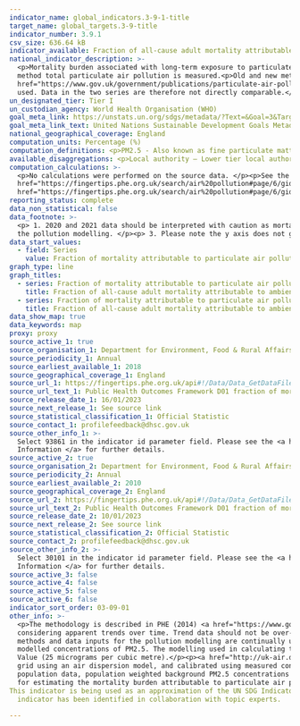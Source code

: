 ```yaml
---
indicator_name: global_indicators.3-9-1-title
target_name: global_targets.3-9-title
indicator_number: 3.9.1
csv_size: 636.64 kB
indicator_available: Fraction of all-cause adult mortality attributable to ambient particulate air pollution (measured as fine particulate matter, PM2.5)
national_indicator_description: >-
  <p>Mortality burden associated with long-term exposure to particulate air pollution at current levels, expressed as the percentage of annual deaths from all causes in those aged 30 and over.</p><p>In the old method only anthropogenic particulate air pollution is measured. In the new
  method total particulate air pollution is measured.<p>Old and new methods also use different concentration-response function (CRF) coefficients, which represents the relationship between a pollutant and an adverse effect on health. For the <a
  href="https://www.gov.uk/government/publications/particulate-air-pollution-effects-on-mortality">old method </a>a CRF of 1.06 was used. For the <a href="https://www.gov.uk/government/publications/particulate-air-pollution-quantifying-effects-on-mortality">new method</a> a CRF of 1.08 was
  used. Data in the two series are therefore not directly comparable.</p>
un_designated_tier: Tier I
un_custodian_agency: World Health Organisation (WHO)
goal_meta_link: https://unstats.un.org/sdgs/metadata/?Text=&Goal=3&Target=3.9
goal_meta_link_text: United Nations Sustainable Development Goals Metadata (PDF 866 KB)
national_geographical_coverage: England
computation_units: Percentage (%)
computation_definitions: <p>PM2.5 - Also known as fine particulate matter. PM2.5 is the mass (in micrograms) per cubic metre of air of individual particles with an aerodynamic diameter generally less than 2.5 micrometers.</p>
available_disaggregations: <p>Local authority – Lower tier local authority. Consists of Unitary Authorities and Districts. (pre Apr 2019)</p>
computation_calculations: >-
  <p>No calculations were performed on the source data. </p><p>See the Indicator Definitions and Supporting Information for the <a
  href="https://fingertips.phe.org.uk/search/air%20pollution#page/6/gid/1/pat/6/par/E12000001/ati/102/are/E06000047/iid/30101/age/230/sex/4/cat/-1/ctp/-1/yrr/1/cid/4/tbm/1"> old method</a> and the <a
  href="https://fingertips.phe.org.uk/search/air%20pollution#page/6/gid/1/pat/6/par/E12000001/ati/102/are/E06000047/iid/93861/age/230/sex/4/cat/-1/ctp/-1/yrr/1/cid/4/tbm/1"> new method</a> for more information.</p>
reporting_status: complete
data_non_statistical: false
data_footnote: >-
  <p> 1. 2020 and 2021 data should be interpreted with caution as mortality data include the effects of the COVID-19 pandemic. </p><p> 2. Caution should be taken when comparing year-to-year trends as these are influenced by both the weather and changes to the methods and data inputs for
  the pollution modelling. </p><p> 3. Please note the y axis does not go to 100% for ease of visualisation.
data_start_values:
  - field: Series
    value: Fraction of mortality attributable to particulate air pollution (new method)
graph_type: line
graph_titles:
  - series: Fraction of mortality attributable to particulate air pollution (old method)
    title: Fraction of all-cause adult mortality attributable to ambient anthropogenic particulate air pollution (measured as fine particulate matter, PM2.5)
  - series: Fraction of mortality attributable to particulate air pollution (new method)
    title: Fraction of all-cause adult mortality attributable to ambient particulate air pollution (measured as fine particulate matter, PM2.5) 
data_show_map: true
data_keywords: map
proxy: proxy
source_active_1: true
source_organisation_1: Department for Environment, Food & Rural Affairs (DEFRA) & Air Quality and Public Health - UK Health Security Agency
source_periodicity_1: Annual
source_earliest_available_1: 2018
source_geographical_coverage_1: England
source_url_1: https://fingertips.phe.org.uk/api#!/Data/Data_GetDataFileForOneIndicator
source_url_text_1: Public Health Outcomes Framework D01 fraction of mortality attributed to particulate air pollution (new method)
source_release_date_1: 16/01/2023
source_next_release_1: See source link
source_statistical_classification_1: Official Statistic
source_contact_1: profilefeedback@dhsc.gov.uk
source_other_info_1: >-
  Select 93861 in the indicator id parameter field. Please see the <a href="https://fingertips.phe.org.uk/search/air%20pollution#page/6/gid/1000043/pat/159/par/K02000001/ati/15/are/E92000001/iid/93861/age/230/sex/4/cat/-1/ctp/-1/yrr/1/cid/4/tbm/1"> Indicator Definitions and Supporting
  Information </a> for further details.
source_active_2: true
source_organisation_2: Department for Environment, Food & Rural Affairs (DEFRA) & Air Quality and Public Health - UK Health Security Agency
source_periodicity_2: Annual
source_earliest_available_2: 2010
source_geographical_coverage_2: England
source_url_2: https://fingertips.phe.org.uk/api#!/Data/Data_GetDataFileForOneIndicator
source_url_text_2: Public Health Outcomes Framework D01 fraction of mortality attributed to particulate air pollution (old method)
source_release_date_2: 10/01/2023
source_next_release_2: See source link
source_statistical_classification_2: Official Statistic
source_contact_2: profilefeedback@dhsc.gov.uk
source_other_info_2: >-
  Select 30101 in the indicator id parameter field. Please see the <a href="https://fingertips.phe.org.uk/search/air%20pollution#page/6/gid/1938132818/pat/159/par/K02000001/ati/15/are/E92000001/iid/30101/age/230/sex/4/cat/-1/ctp/-1/yrr/1/cid/4/tbm/1"> Indicator Definitions and Supporting
  Information </a> for further details.
source_active_3: false
source_active_4: false
source_active_5: false
source_active_6: false
indicator_sort_order: 03-09-01
other_info: >-
  <p>The methodology is described in PHE (2014) <a href="https://www.gov.uk/government/publications/estimating-local-mortality-burdens-associated-with-particulate-air-pollution">Estimating local mortality burdens associated with particulate air pollution</a>.</p><p>Caution is needed when
  considering apparent trends over time. Trend data should not be over-interpreted for a number of reasons - Concentrations of PM2.5  vary from year to year due to the weather. This variation due to weather is generally greater than the year to year variation from changes in emissions. The
  methods and data inputs for the pollution modelling are continually updated and improved.</p><p> Values for 2020 and 2021 should be interpreted with caution due to the effects of the COVID-19 pandemic.</p><p> There is no accepted way of fully quantifying the uncertainty associated with
  modelled concentrations of PM2.5. The modelling used in calculating the indicator meets the requirements of the EU's Directive 2008/50/EC on Ambient Air Quality that the uncertainty in modelled annual average PM2.5 concentrations should be no more than 50% in the region of the Limit
  Value (25 micrograms per cubic metre).</p><p><a href="http://uk-air.defra.gov.uk/data/pcm-data"> Modelled background PM2.5 data</a> are published on a 1km x 1km grid square basis by Defra. Background annual average PM2.5 concentrations for the year of interest are modelled on a 1km x 1km
  grid using an air dispersion model, and calibrated using measured concentrations taken from background sites in <a href="https://uk-air.defra.gov.uk/interactive-map">Defra’s Automatic Urban and Rural Network </a>. By approximating LA boundaries to the 1km by 1km grid, and using census
  population data, population weighted background PM2.5 concentrations for each lower tier LA are calculated. This work is completed under contract to Defra, as a small extension of its obligations under the Ambient Air Quality Directive (2008/50/EC). Concentrations of total PM2.5 are used
  for estimating the mortality burden attributable to particulate air pollution (COMEAP, 2022).</p>
This indicator is being used as an approximation of the UN SDG Indicator. Where possible, we will work to identify or develop UK data to meet the global indicator specification. This
  indicator has been identified in collaboration with topic experts.
  
---
```

